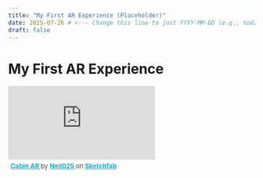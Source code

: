 ```yaml
---
title: "My First AR Experience (Placeholder)"
date: 2025-07-26 # <--- Change this line to just YYYY-MM-DD (e.g., today's date)
draft: false
---
```


# My First AR Experience

<div class="sketchfab-embed-wrapper"> <iframe title="Cabin AR" frameborder="0" allowfullscreen mozallowfullscreen="true" webkitallowfullscreen="true" allow="autoplay; fullscreen; xr-spatial-tracking" xr-spatial-tracking execution-while-out-of-viewport execution-while-not-rendered web-share src="https://sketchfab.com/models/128bd4a840c846c0af7e7f625e1827d0/embed"> </iframe> <p style="font-size: 13px; font-weight: normal; margin: 5px; color: #4A4A4A;"> <a href="https://sketchfab.com/3d-models/cabin-ar-128bd4a840c846c0af7e7f625e1827d0?utm_medium=embed&utm_campaign=share-popup&utm_content=128bd4a840c846c0af7e7f625e1827d0" target="_blank" rel="nofollow" style="font-weight: bold; color: #1CAAD9;"> Cabin AR </a> by <a href="https://sketchfab.com/jaja025?utm_medium=embed&utm_campaign=share-popup&utm_content=128bd4a840c846c0af7e7f625e1827d0" target="_blank" rel="nofollow" style="font-weight: bold; color: #1CAAD9;"> Neil025 </a> on <a href="https://sketchfab.com?utm_medium=embed&utm_campaign=share-popup&utm_content=128bd4a840c846c0af7e7f625e1827d0" target="_blank" rel="nofollow" style="font-weight: bold; color: #1CAAD9;">Sketchfab</a></p></div>